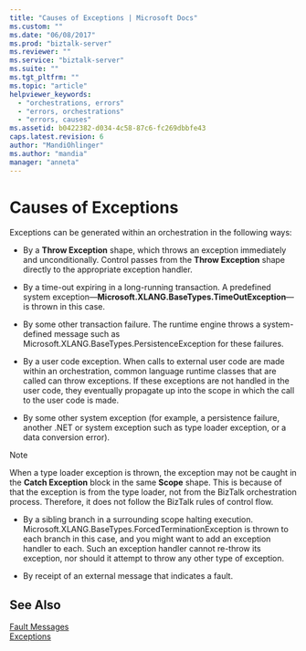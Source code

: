```yaml
---
title: "Causes of Exceptions | Microsoft Docs"
ms.custom: ""
ms.date: "06/08/2017"
ms.prod: "biztalk-server"
ms.reviewer: ""
ms.service: "biztalk-server"
ms.suite: ""
ms.tgt_pltfrm: ""
ms.topic: "article"
helpviewer_keywords: 
  - "orchestrations, errors"
  - "errors, orchestrations"
  - "errors, causes"
ms.assetid: b0422382-d034-4c58-87c6-fc269dbbfe43
caps.latest.revision: 6
author: "MandiOhlinger"
ms.author: "mandia"
manager: "anneta"
---
```

# Causes of Exceptions
Exceptions can be generated within an orchestration in the following ways:  
  
-   By a **Throw Exception** shape, which throws an exception immediately and unconditionally. Control passes from the **Throw Exception** shape directly to the appropriate exception handler.  
  
-   By a time-out expiring in a long-running transaction. A predefined system exception—**Microsoft.XLANG.BaseTypes.TimeOutException**—is thrown in this case.  
  
-   By some other transaction failure. The runtime engine throws a system-defined message such as Microsoft.XLANG.BaseTypes.PersistenceException for these failures.  
  
-   By a user code exception. When calls to external user code are made within an orchestration, common language runtime classes that are called can throw exceptions. If these exceptions are not handled in the user code, they eventually propagate up into the scope in which the call to the user code is made.  
  
-   By some other system exception (for example, a persistence failure, another .NET or system exception such as type loader exception, or a data conversion error).  
  
> [!NOTE]
>  When a type loader exception is thrown, the exception may not be caught in the **Catch Exception** block in the same **Scope** shape. This is because of that the exception is from the type loader, not from the BizTalk orchestration process. Therefore, it does not follow the BizTalk rules of control flow.  
  
-   By a sibling branch in a surrounding scope halting execution. Microsoft.XLANG.BaseTypes.ForcedTerminationException is thrown to each branch in this case, and you might want to add an exception handler to each. Such an exception handler cannot re-throw its exception, nor should it attempt to throw any other type of exception.  
  
-   By receipt of an external message that indicates a fault.  
  
## See Also  
 [Fault Messages](../core/fault-messages.md)   
 [Exceptions](../core/exceptions.md)